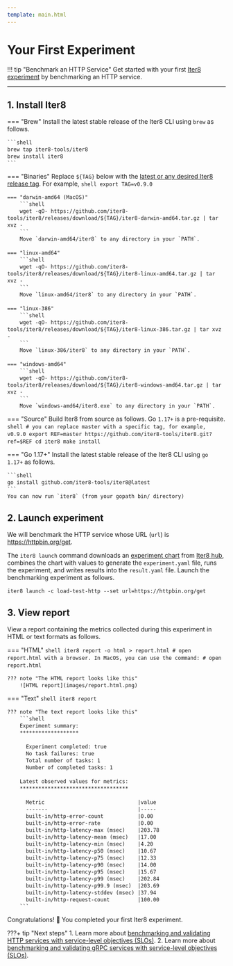 ```yaml
---
template: main.html
---
```


# Your First Experiment

!!! tip "Benchmark an HTTP Service"
    Get started with your first [Iter8 experiment](concepts.md#what-is-an-iter8-experiment) by benchmarking an HTTP service. 
    
***

## 1. Install Iter8
=== "Brew"
    Install the latest stable release of the Iter8 CLI using `brew` as follows.

    ```shell
    brew tap iter8-tools/iter8
    brew install iter8
    ```
    
=== "Binaries"
    Replace `${TAG}` below with the [latest or any desired Iter8 release tag](https://github.com/iter8-tools/iter8/releases). For example,
    ```shell
    export TAG=v0.9.0
    ```

    === "darwin-amd64 (MacOS)"
        ```shell
        wget -qO- https://github.com/iter8-tools/iter8/releases/download/${TAG}/iter8-darwin-amd64.tar.gz | tar xvz -
        ```
        Move `darwin-amd64/iter8` to any directory in your `PATH`.

    === "linux-amd64"
        ```shell
        wget -qO- https://github.com/iter8-tools/iter8/releases/download/${TAG}/iter8-linux-amd64.tar.gz | tar xvz -
        ```
        Move `linux-amd64/iter8` to any directory in your `PATH`.

    === "linux-386"
        ```shell
        wget -qO- https://github.com/iter8-tools/iter8/releases/download/${TAG}/iter8-linux-386.tar.gz | tar xvz -
        ```
        Move `linux-386/iter8` to any directory in your `PATH`.

    === "windows-amd64"
        ```shell
        wget -qO- https://github.com/iter8-tools/iter8/releases/download/${TAG}/iter8-windows-amd64.tar.gz | tar xvz -
        ```
        Move `windows-amd64/iter8.exe` to any directory in your `PATH`.


=== "Source"
    Build Iter8 from source as follows. Go `1.17+` is a pre-requisite.
    ```shell
    # you can replace master with a specific tag, for example, v0.9.0
    export REF=master
    https://github.com/iter8-tools/iter8.git?ref=$REF
    cd iter8
    make install
    ```

=== "Go 1.17+"
    Install the latest stable release of the Iter8 CLI using `go 1.17+` as follows.

    ```shell
    go install github.com/iter8-tools/iter8@latest
    ```
    You can now run `iter8` (from your gopath bin/ directory)

## 2. Launch experiment
We will benchmark the HTTP service whose URL (`url`) is https://httpbin.org/get. 

The `iter8 launch` command downloads an [experiment chart](concepts.md#experiment-chart) from [Iter8 hub](concepts.md#iter8-hub), combines the chart with values to generate the `experiment.yaml` file, runs the experiment, and writes results into the `result.yaml` file. Launch the benchmarking experiment as follows.

```shell
iter8 launch -c load-test-http --set url=https://httpbin.org/get
```

## 3. View report
View a report containing the metrics collected during this experiment in HTML or text formats as follows.

=== "HTML"
    ```shell
    iter8 report -o html > report.html
    # open report.html with a browser. In MacOS, you can use the command:
    # open report.html
    ```

    ??? note "The HTML report looks like this"
        ![HTML report](images/report.html.png)

=== "Text"
    ```shell
    iter8 report
    ```

    ??? note "The text report looks like this"
        ```shell
        Experiment summary:
        *******************

          Experiment completed: true
          No task failures: true
          Total number of tasks: 1
          Number of completed tasks: 1

        Latest observed values for metrics:
        ***********************************

          Metric                              |value
          -------                             |-----
          built-in/http-error-count           |0.00
          built-in/http-error-rate            |0.00
          built-in/http-latency-max (msec)    |203.78
          built-in/http-latency-mean (msec)   |17.00
          built-in/http-latency-min (msec)    |4.20
          built-in/http-latency-p50 (msec)    |10.67
          built-in/http-latency-p75 (msec)    |12.33
          built-in/http-latency-p90 (msec)    |14.00
          built-in/http-latency-p95 (msec)    |15.67
          built-in/http-latency-p99 (msec)    |202.84
          built-in/http-latency-p99.9 (msec)  |203.69
          built-in/http-latency-stddev (msec) |37.94
          built-in/http-request-count         |100.00
        ```

Congratulations! :tada: You completed your first Iter8 experiment.

???+ tip "Next steps"
    1. Learn more about [benchmarking and validating HTTP services with service-level objectives (SLOs)](../tutorials/load-test-http/usage.md).
    2. Learn more about [benchmarking and validating gRPC services with service-level objectives (SLOs)](../tutorials/load-test-grpc/usage.md).
